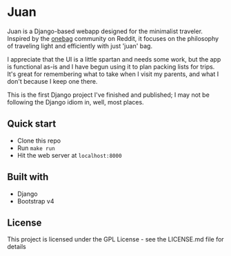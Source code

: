 # Juan

Juan is a Django-based webapp designed for the minimalist traveler. Inspired by the [onebag](https://reddit.com/onebag) community on Reddit, it focuses on the philosophy of traveling light and efficiently with just 'juan' bag.

I appreciate that the UI is a little spartan and needs some work, but the app is functional as-is and I have begun using it to plan packing lists for trips. It's great for remembering what to take when I visit my parents, and what I don't because I keep one there.

This is the first Django project I've finished and published; I may not be following the Django idiom in, well, most places.

## Quick start

- Clone this repo
- Run `make run`
- Hit the web server at `localhost:8000`

## Built with

- Django
- Bootstrap v4

## License

This project is licensed under the GPL License - see the LICENSE.md file for details